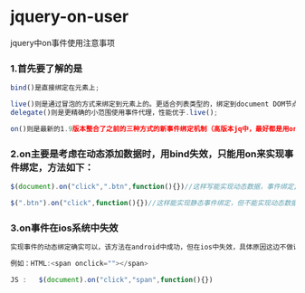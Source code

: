 # jquery-on-user
jquery中on事件使用注意事项

### 1.首先要了解的是

```javascript
bind()是直接绑定在元素上;

live()则是通过冒泡的方式来绑定到元素上的。更适合列表类型的，绑定到document DOM节点上。较.bind()的优势是支持动态数据。（注高版本jq中已经移除此方法）
delegate()则是更精确的小范围使用事件代理，性能优于.live();

on()则是最新的1.9版本整合了之前的三种方式的新事件绑定机制（高版本jq中，最好都是用on方法）;

```
### 2.on主要是考虑在动态添加数据时，用bind失效，只能用on来实现事件绑定，方法如下：

```javascript
$(document).on("click",".btn",function(){})//这样写能实现动态数据，事件绑定;

$(".btn").on("click",function(){})//这样能实现静态事件绑定，但不能实现动态数据，事件绑定;

```

### 3.on事件在ios系统中失效

```javascript
实现事件的动态绑定确实可以，该方法在android中成功，但在ios中失效，具体原因这边不做详细说明；解决方法：在需要点击的Dom事件上添加onclick=""空事件可解决.

例如：HTML:<span onclick=""></span>

JS :   $(document).on("click","span",function(){})
```

